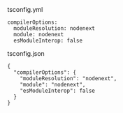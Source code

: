<div class="listingblock">
<div class="title">tsconfig.yml</div>
<div class="content">
<pre class="highlight"><code class="language-yml" data-lang="yml">compilerOptions:
  moduleResolution: nodenext
  module: nodenext
  esModuleInterop: false</code></pre>
</div>
</div>
<div class="listingblock">
<div class="title">tsconfig.json</div>
<div class="content">
<pre class="highlight"><code class="language-json" data-lang="json">{
  "compilerOptions": {
    "moduleResolution": "nodenext",
    "module": "nodenext",
    "esModuleInterop": false
  }
}</code></pre>
</div>
</div>